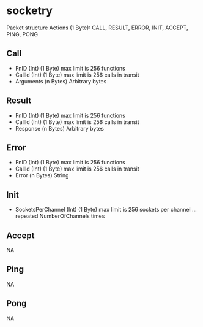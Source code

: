 # socketry
Packet structure
Actions (1 Byte): CALL, RESULT, ERROR, INIT, ACCEPT, PING, PONG

## Call
- FnID (Int) (1 Byte) max limit is 256 functions
- CallId (Int) (1 Byte) max limit is 256 calls in transit
- Arguments (n Bytes) Arbitrary bytes

## Result
- FnID (Int) (1 Byte) max limit is 256 functions
- CallId (Int) (1 Byte) max limit is 256 calls in transit
- Response (n Bytes) Arbitrary bytes

## Error
- FnID (Int) (1 Byte) max limit is 256 functions
- CallId (Int) (1 Byte) max limit is 256 calls in transit
- Error (n Bytes) String

## Init
- SocketsPerChannel (Int) (1 Byte) max limit is 256 sockets per channel
... repeated NumberOfChannels times

## Accept
NA

## Ping
NA

## Pong
NA